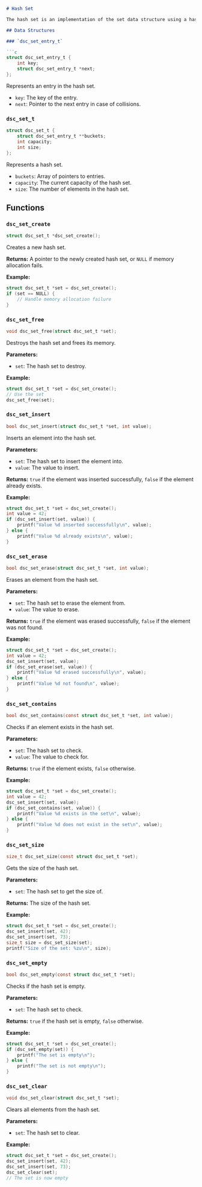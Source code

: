 ```markdown
# Hash Set

The hash set is an implementation of the set data structure using a hash table. It provides constant-time average performance for insertion, deletion, and lookup operations.

## Data Structures

### `dsc_set_entry_t`

```c
struct dsc_set_entry_t {
    int key;
    struct dsc_set_entry_t *next;
};
```

Represents an entry in the hash set.

- `key`: The key of the entry.
- `next`: Pointer to the next entry in case of collisions.

### `dsc_set_t`

```c
struct dsc_set_t {
    struct dsc_set_entry_t **buckets;
    int capacity;
    int size;
};
```

Represents a hash set.

- `buckets`: Array of pointers to entries.
- `capacity`: The current capacity of the hash set.
- `size`: The number of elements in the hash set.

## Functions

### `dsc_set_create`

```c
struct dsc_set_t *dsc_set_create();
```

Creates a new hash set.

**Returns:** A pointer to the newly created hash set, or `NULL` if memory allocation fails.

**Example:**

```c
struct dsc_set_t *set = dsc_set_create();
if (set == NULL) {
    // Handle memory allocation failure
}
```

### `dsc_set_free`

```c
void dsc_set_free(struct dsc_set_t *set);
```

Destroys the hash set and frees its memory.

**Parameters:**
- `set`: The hash set to destroy.

**Example:**

```c
struct dsc_set_t *set = dsc_set_create();
// Use the set
dsc_set_free(set);
```

### `dsc_set_insert`

```c
bool dsc_set_insert(struct dsc_set_t *set, int value);
```

Inserts an element into the hash set.

**Parameters:**
- `set`: The hash set to insert the element into.
- `value`: The value to insert.

**Returns:** `true` if the element was inserted successfully, `false` if the element already exists.

**Example:**

```c
struct dsc_set_t *set = dsc_set_create();
int value = 42;
if (dsc_set_insert(set, value)) {
    printf("Value %d inserted successfully\n", value);
} else {
    printf("Value %d already exists\n", value);
}
```

### `dsc_set_erase`

```c
bool dsc_set_erase(struct dsc_set_t *set, int value);
```

Erases an element from the hash set.

**Parameters:**
- `set`: The hash set to erase the element from.
- `value`: The value to erase.

**Returns:** `true` if the element was erased successfully, `false` if the element was not found.

**Example:**

```c
struct dsc_set_t *set = dsc_set_create();
int value = 42;
dsc_set_insert(set, value);
if (dsc_set_erase(set, value)) {
    printf("Value %d erased successfully\n", value);
} else {
    printf("Value %d not found\n", value);
}
```

### `dsc_set_contains`

```c
bool dsc_set_contains(const struct dsc_set_t *set, int value);
```

Checks if an element exists in the hash set.

**Parameters:**
- `set`: The hash set to check.
- `value`: The value to check for.

**Returns:** `true` if the element exists, `false` otherwise.

**Example:**

```c
struct dsc_set_t *set = dsc_set_create();
int value = 42;
dsc_set_insert(set, value);
if (dsc_set_contains(set, value)) {
    printf("Value %d exists in the set\n", value);
} else {
    printf("Value %d does not exist in the set\n", value);
}
```

### `dsc_set_size`

```c
size_t dsc_set_size(const struct dsc_set_t *set);
```

Gets the size of the hash set.

**Parameters:**
- `set`: The hash set to get the size of.

**Returns:** The size of the hash set.

**Example:**

```c
struct dsc_set_t *set = dsc_set_create();
dsc_set_insert(set, 42);
dsc_set_insert(set, 73);
size_t size = dsc_set_size(set);
printf("Size of the set: %zu\n", size);
```

### `dsc_set_empty`

```c
bool dsc_set_empty(const struct dsc_set_t *set);
```

Checks if the hash set is empty.

**Parameters:**
- `set`: The hash set to check.

**Returns:** `true` if the hash set is empty, `false` otherwise.

**Example:**

```c
struct dsc_set_t *set = dsc_set_create();
if (dsc_set_empty(set)) {
    printf("The set is empty\n");
} else {
    printf("The set is not empty\n");
}
```

### `dsc_set_clear`

```c
void dsc_set_clear(struct dsc_set_t *set);
```

Clears all elements from the hash set.

**Parameters:**
- `set`: The hash set to clear.

**Example:**

```c
struct dsc_set_t *set = dsc_set_create();
dsc_set_insert(set, 42);
dsc_set_insert(set, 73);
dsc_set_clear(set);
// The set is now empty
```
```
